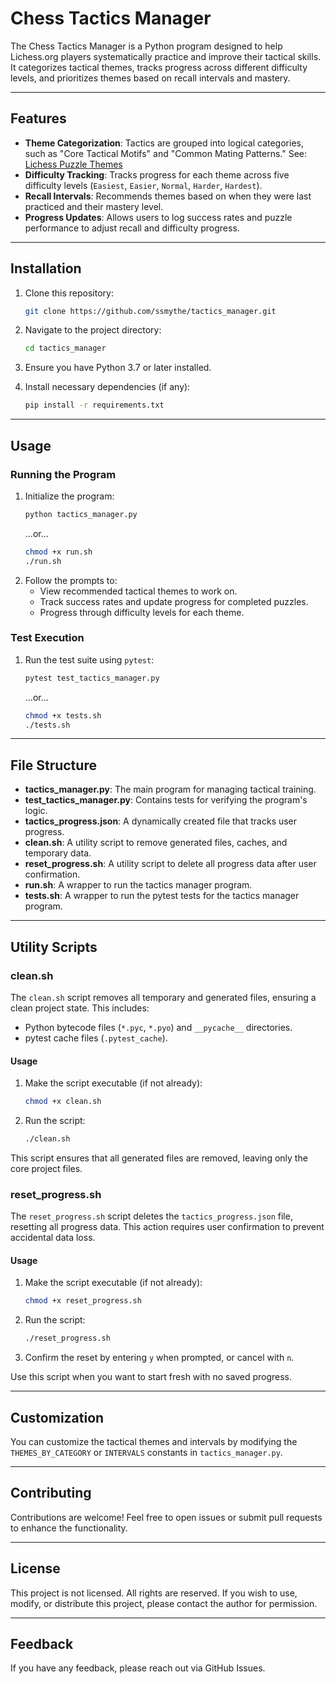 # Chess Tactics Manager

The Chess Tactics Manager is a Python program designed to help Lichess.org players systematically practice and improve their tactical skills. It categorizes tactical themes, tracks progress across different difficulty levels, and prioritizes themes based on recall intervals and mastery.

---

## Features

- **Theme Categorization**: Tactics are grouped into logical categories, such as "Core Tactical Motifs" and "Common Mating Patterns." See: [Lichess Puzzle Themes](https://lichess.org/training/themes)
- **Difficulty Tracking**: Tracks progress for each theme across five difficulty levels (`Easiest`, `Easier`, `Normal`, `Harder`, `Hardest`).
- **Recall Intervals**: Recommends themes based on when they were last practiced and their mastery level.
- **Progress Updates**: Allows users to log success rates and puzzle performance to adjust recall and difficulty progress.

---

## Installation

1. Clone this repository:
   ```bash
   git clone https://github.com/ssmythe/tactics_manager.git
   ```
2. Navigate to the project directory:
   ```bash
   cd tactics_manager
   ```
3. Ensure you have Python 3.7 or later installed.

4. Install necessary dependencies (if any):
   ```bash
   pip install -r requirements.txt
   ```

---

## Usage

### Running the Program
1. Initialize the program:
   ```bash
   python tactics_manager.py
   ```
   ...or...
   ```bash
   chmod +x run.sh
   ./run.sh
   ```
2. Follow the prompts to:
   - View recommended tactical themes to work on.
   - Track success rates and update progress for completed puzzles.
   - Progress through difficulty levels for each theme.

### Test Execution
1. Run the test suite using `pytest`:
   ```bash
   pytest test_tactics_manager.py
   ```
   ...or...
   ```bash
   chmod +x tests.sh
   ./tests.sh
   ```

---

## File Structure

- **tactics_manager.py**: The main program for managing tactical training.
- **test_tactics_manager.py**: Contains tests for verifying the program's logic.
- **tactics_progress.json**: A dynamically created file that tracks user progress.
- **clean.sh**: A utility script to remove generated files, caches, and temporary data.
- **reset_progress.sh**: A utility script to delete all progress data after user confirmation.
- **run.sh**: A wrapper to run the tactics manager program.
- **tests.sh**: A wrapper to run the pytest tests for the tactics manager program.

---

## Utility Scripts

### clean.sh
The `clean.sh` script removes all temporary and generated files, ensuring a clean project state. This includes:

- Python bytecode files (`*.pyc`, `*.pyo`) and `__pycache__` directories.
- pytest cache files (`.pytest_cache`).

#### Usage
1. Make the script executable (if not already):
   ```bash
   chmod +x clean.sh
   ```
2. Run the script:
   ```bash
   ./clean.sh
   ```

This script ensures that all generated files are removed, leaving only the core project files.

### reset_progress.sh
The `reset_progress.sh` script deletes the `tactics_progress.json` file, resetting all progress data. This action requires user confirmation to prevent accidental data loss.

#### Usage
1. Make the script executable (if not already):
   ```bash
   chmod +x reset_progress.sh
   ```
2. Run the script:
   ```bash
   ./reset_progress.sh
   ```
3. Confirm the reset by entering `y` when prompted, or cancel with `n`.

Use this script when you want to start fresh with no saved progress.

---

## Customization

You can customize the tactical themes and intervals by modifying the `THEMES_BY_CATEGORY` or `INTERVALS` constants in `tactics_manager.py`.

---

## Contributing

Contributions are welcome! Feel free to open issues or submit pull requests to enhance the functionality.

---

## License

This project is not licensed. All rights are reserved. If you wish to use, modify, or distribute this project, please contact the author for permission.

---

## Feedback

If you have any feedback, please reach out via GitHub Issues.
